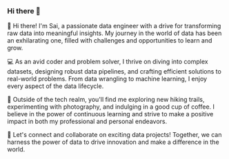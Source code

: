 ### Hi there 👋

<!--
**saiteja13101310/saiteja13101310** is a ✨ _special_ ✨ repository because its `README.md` (this file) appears on your GitHub profile.
-->

👋 Hi there! I'm Sai, a passionate data engineer with a drive for transforming raw data into meaningful insights. My journey in the world of data has been an exhilarating one, filled with challenges and opportunities to learn and grow.

💻 As an avid coder and problem solver, I thrive on diving into complex datasets, designing robust data pipelines, and crafting efficient solutions to real-world problems. From data wrangling to machine learning, I enjoy every aspect of the data lifecycle.

🌟 Outside of the tech realm, you'll find me exploring new hiking trails, experimenting with photography, and indulging in a good cup of coffee. I believe in the power of continuous learning and strive to make a positive impact in both my professional and personal endeavors.

🚀 Let's connect and collaborate on exciting data projects! Together, we can harness the power of data to drive innovation and make a difference in the world.
